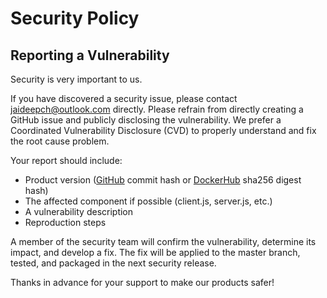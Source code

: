 # Security Policy

## Reporting a Vulnerability

Security is very important to us.

If you have discovered a security issue, please contact jaideepch@outlook.com directly. Please refrain from directly creating a GitHub issue and publicly disclosing the vulnerability.
We prefer a Coordinated Vulnerability Disclosure (CVD) to properly understand and fix the root cause problem.

Your report should include:

- Product version ([GitHub](https://github.com/jaideep25/videolify/commits/master) commit hash or [DockerHub](https://hub.docker.com/r/videolify/p2p) sha256 digest hash)
- The affected component if possible (client.js, server.js, etc.)
- A vulnerability description
- Reproduction steps

A member of the security team will confirm the vulnerability, determine its impact, and develop a fix.
The fix will be applied to the master branch, tested, and packaged in the next security release.

Thanks in advance for your support to make our products safer!
